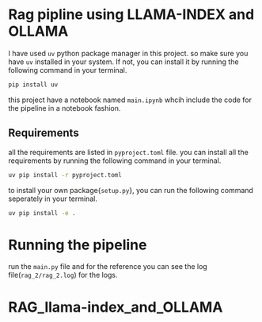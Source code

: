 # Rag pipline using LLAMA-INDEX and OLLAMA

I have used `uv` python package manager in this project. so make sure you have `uv` installed in your system. If not, you can install it by running the following command in your terminal.

```bash
pip install uv
```

this project have a notebook named `main.ipynb` whcih include the code for the pipeline in a notebook fashion.

## Requirements
all the requirements are listed in `pyproject.toml` file. you can install all the requirements by running the following command in your terminal.

```bash
uv pip install -r pyproject.toml
```

to install your own package{`setup.py`}, you can run the following command seperately in your terminal.

```bash
uv pip install -e .
```

# Running the pipeline
run the `main.py` file and for the reference you can see the log file(`rag_2/rag_2.log`) for the logs.


# RAG_llama-index_and_OLLAMA
